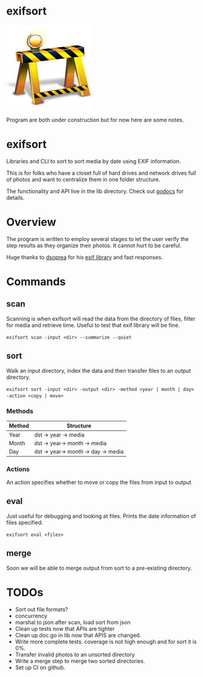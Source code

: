 # exifsort

![Under Construction](data/construction.jpg) 

Program are both under construction but for now here are some notes.

# exifsort

Libraries and CLI to sort to sort media by date using EXIF information.

This is for folks who have a closet full of hard drives and network drives full
of photos and want to centralize them in one folder structure.

The functionality and API live in the lib directory. Check out
[godocs](https://godoc.org/github.com/matchstick/exifsort/lib) for details.

# Overview

The program is written to employ several stages to let the user verify the
step results as they organize their photos. It cannot hurt to be careful.

Huge thanks to [dsoprea](https://github.com/dsoprea) for his [exif
library](https://github.com/dsoprea/go-exif) and fast responses.

# Commands

## scan

Scanning is when exifsort will read the data from the directory of files,
filter for media and retrieve time. Useful to test that exif library will be fine.

`exifsort scan -input <dir> --summarize --quiet`

## sort

Walk an input directory, index the data and then transfer files to an output  directory.

`exifsort sort -input <dir> -output <dir> -method <year | month | day> -action <copy | move>`

### Methods

| Method | Structure |
| ------ | --------- |
| Year   | dst -> year -> media |
| Month  | dst -> year-> month -> media |
| Day    | dst -> year-> month -> day -> media |

### Actions

An action specifies whether to move or copy the files from input to output 

## eval

Just useful for debugging and looking at files. Prints the date information of files specified. 

`exifsort eval <files>`

## merge

Soon we will be able to merge output from sort to a pre-existing directory.

TODOs
=====
* Sort out file formats?
* concurrency
* marshal to json after scan, load sort from json
* Clean up tests now that APIs are tighter
* Clean up doc.go in lib now that APIS are changed.
* Write more complete tests. coverage is not high enough and for sort it is 0%.
* Transfer invalid photos to an unsorted directory
* Write a merge step to merge two sorted directories.
* Set up CI on github.
